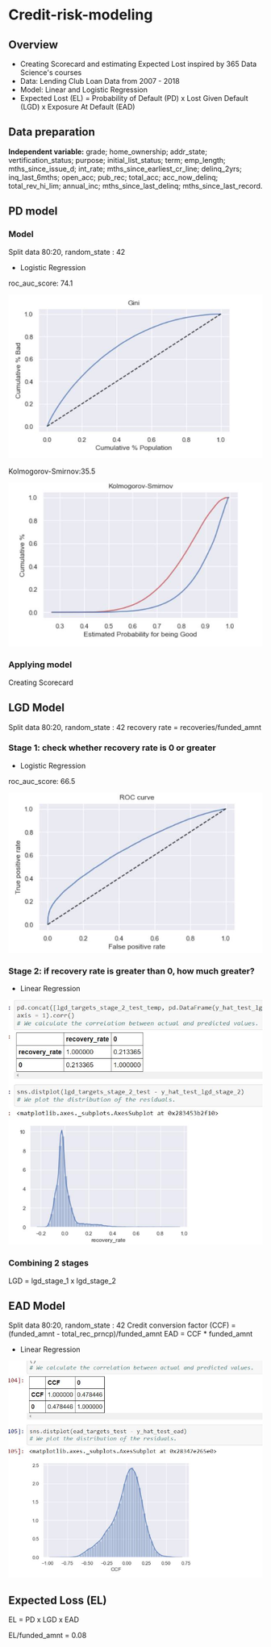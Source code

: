 # Credit-risk-modeling

## Overview
* Creating Scorecard and estimating Expected Lost inspired by 365 Data Science's courses
* Data: Lending Club Loan Data from 2007 - 2018 
* Model: Linear and Logistic Regression
* Expected Lost (EL) = Probability of Default (PD) x Lost Given Default (LGD) x Exposure At Default (EAD)

## Data preparation
**Independent variable:** grade; home_ownership; addr_state; vertification_status; purpose; initial_list_status; term; emp_length; mths_since_issue_d; int_rate; mths_since_earliest_cr_line; delinq_2yrs; inq_last_6mths; open_acc; pub_rec; total_acc; acc_now_delinq; total_rev_hi_lim; annual_inc; mths_since_last_delinq; mths_since_last_record. 

## PD model
### Model
Split data 80:20, random_state : 42

* Logistic Regression

roc_auc_score: 74.1 

![alt text](https://github.com/DamHTran/Credit-risk-modeling/blob/master/Images/Picture_1.jpg)

Kolmogorov-Smirnov:35.5

![alt text](https://github.com/DamHTran/Credit-risk-modeling/blob/master/Images/picture_2.jpg)
### Applying model
Creating Scorecard 

## LGD Model
Split data 80:20, random_state : 42
recovery rate = recoveries/funded_amnt
### Stage 1: check whether recovery rate is 0 or greater
* Logistic Regression

roc_auc_score: 66.5 

![alt text](https://github.com/DamHTran/Credit-risk-modeling/blob/master/Images/picture_3.jpg)
### Stage 2: if recovery rate is greater than 0, how much greater?
* Linear Regression

![alt text](https://github.com/DamHTran/Credit-risk-modeling/blob/master/Images/picture_4.jpg)
### Combining 2 stages
LGD = lgd_stage_1 x lgd_stage_2

## EAD Model
Split data 80:20, random_state : 42
Credit conversion factor (CCF) = (funded_amnt - total_rec_prncp)/funded_amnt
EAD = CCF * funded_amnt

* Linear Regression

![alt text](https://github.com/DamHTran/Credit-risk-modeling/blob/master/Images/picture_5.jpg)

## Expected Loss (EL)
EL = PD x LGD x EAD

EL/funded_amnt = 0.08

